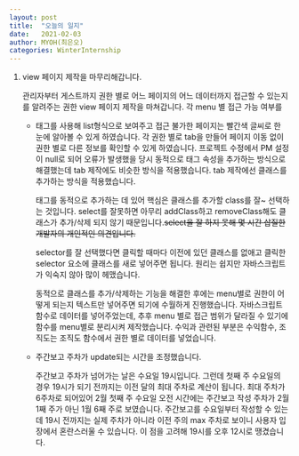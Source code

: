 ```yaml
---
layout: post
title:  "오늘의 일지"
date:   2021-02-03
author: MYOH(최은오)
categories: WinterInternship
---
```


1. view 페이지 제작을 마무리해갑니다.

   관리자부터 게스트까지 권한 별로 어느 페이지의 어느 데이터까지 접근할 수 있는지를 알려주는 권한 view 페이지 제작을 마쳐갑니다. 각 menu 별 접근 가능 여부를 <ul> <li> 태그를 사용해 list형식으로 보여주고 접근 불가한 페이지는 빨간색 글씨로 한 눈에 알아볼 수 있게 하였습니다. 각 권한 별로 tab을 만들어 페이지 이동 없이 권한 별로 다른 정보를 확인할 수 있게 하였습니다. 프로젝트 수정에서 PM 설정이 null로 되어 오류가 발생했을 당시 동적으로 태그 속성을 추가하는 방식으로 해결했는데 tab 제작에도 비슷한 방식을 적용했습니다. tab 제작에선 클래스를 추가하는 방식을 적용했습니다.

   태그를 동적으로 추가하는 데 있어 핵심은 클래스를 추가할 class를 잘~ 선택하는 것입니다. select를 잘못하면 아무리 addClass하고 removeClass해도 클래스가 추가/삭제 되지 않기 때문입니다.~~select을 잘 하지 못해 몇 시간 삽질한 개발자의 개인적인 의견입니다.~~  

   selector를 잘 선택했다면 클릭할 때마다 이전에 있던 클래스를 없애고 클릭한 selector 요소에 클래스를 새로 넣어주면 됩니다. 원리는 쉽지만 자바스크립트가 익숙지 않아 많이 헤맸습니다.  

   동적으로 클래스를 추가/삭제하는 기능을 해결한 후에는 menu별로 권한이 어떻게 되는지 텍스트만 넣어주면 되기에 수월하게 진행했습니다. 자바스크립트 함수로 데이터를 넣어주었는데, 추후 menu 별로 접근 범위가 달라질 수 있기에 함수를 menu별로 분리시켜 제작했습니다. 수익과 관련된 부분은 수익함수, 조직도는 조직도 함수에서 권한 별로 데이터를 넣었습니다. 

2. 주간보고 주차가 update되는 시간을 조정했습니다.

   주간보고 주차가 넘어가는 날은 수요일 19시입니다. 그런데 첫째 주 수요일의 경우 19시가 되기 전까지는 이전 달의 최대 주차로 계산이 됩니다. 최대 주차가 6주차로 되어있어 2월 첫째 주 수요일 오전 시간에는 주간보고 작성 주차가 2월 1째 주가 아닌 1월 6째 주로 보였습니다. 주간보고를 수요일부터 작성할 수 있는데 19시 전까지는 실제 주차가 아니라 이전 주의 max 주차로 보이니 사용자 입장에서 혼란스러울 수 있습니다. 이 점을 고려해 19시를 오후 12시로 땡겼습니다.
   
   

